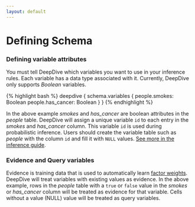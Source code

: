 ```yaml
---
layout: default
---
```


# Defining Schema

### Defining variable attributes

You must tell DeepDive which variables you want to use in your inference rules. Each variable has a data type associated with it. Currently, DeepDive only supports *Boolean* variables.

{% highlight bash %}
deepdive {
  schema.variables {
    people.smokes: Boolean
    people.has_cancer: Boolean
  }
}
{% endhighlight %}

In the above example *smokes* and *has_cancer* are boolean attributes in the *people* table. DeepDive will assign a unique variable `id` to each entry in the *smokes* and *has_cancer* column. This variable `id` is used during probabilistic inference. Users should create the variable table such as *people* with the column `id` and fill it with `NULL` values. [See more in the inference guide](/doc/inference_rules.html).

### Evidence and Query variables

Evidence is training data that is used to automatically learn [factor weights](inference_rules.html). DeepDive will treat variables with existing values as evidence. In the above example, rows in the *people* table with a `true` or `false` value in the *smokes* or *has_cancer* column will be treated as evidence for that variable. Cells without a value (NULL) value will be treated as query variables.
